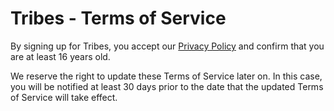 # Tribes - Terms of Service

By signing up for Tribes, you accept our [Privacy Policy](https://jointribes.app/privacy) and confirm that you are at least 16 years old.

We reserve the right to update these Terms of Service later on. In this case, you will be notified at least 30 days prior to the date that the updated Terms of Service will take effect.
